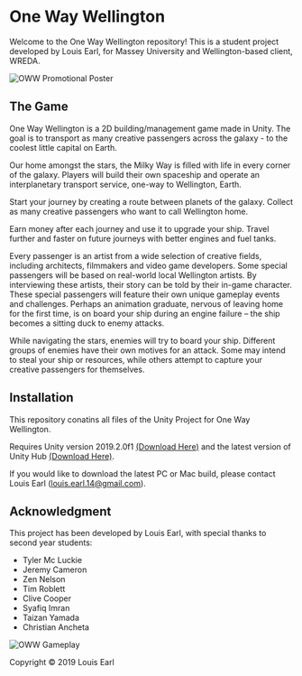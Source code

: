 # One Way Wellington
Welcome to the One Way Wellington repository! This is a student project developed by Louis Earl, for Massey University and Wellington-based client, WREDA.

![OWW Promotional Poster][poster]

[poster]: https://github.com/louieearl/one-way-wellington/blob/master/oww-poster.png "OWW Promotional Poster"

## The Game
One Way Wellington is a 2D building/management game made in Unity. The goal is to transport as many creative passengers across the galaxy - to the coolest little capital on Earth.

Our home amongst the stars, the Milky Way is filled with life in every corner of the galaxy. Players will build their own spaceship and operate an interplanetary transport service, one-way to Wellington, Earth.

Start your journey by creating a route between planets of the galaxy. Collect as many creative passengers who want to call Wellington home.

Earn money after each journey and use it to upgrade your ship. Travel further and faster on future journeys with better engines and fuel tanks.

Every passenger is an artist from a wide selection of creative fields, including architects, filmmakers and video game developers. Some special passengers will be based on real-world local Wellington artists. By interviewing these artists, their story can be told by their in-game character. These special passengers will feature their own unique gameplay events and challenges. Perhaps an animation graduate, nervous of leaving home for the first time, is on board your ship during an engine failure – the ship becomes a sitting duck to enemy attacks.

While navigating the stars, enemies will try to board your ship. Different groups of enemies have their own motives for an attack. Some may intend to steal your ship or resources, while others attempt to capture your creative passengers for themselves. 

## Installation

This repository conatins all files of the Unity Project for One Way Wellington. 

Requires Unity version 2019.2.0f1 [(Download Here)](https://unity3d.com/get-unity/download/archive "Download Unity 2019.2.0f1") and the latest version of Unity Hub [(Download Here)](https://store.unity.com/download "Download Unity Hub").

If you would like to download the latest PC or Mac build, please contact Louis Earl (<louis.earl.14@gmail.com>).

## Acknowledgment

This project has been developed by Louis Earl, with special thanks to second year students: 
* Tyler Mc Luckie 
* Jeremy Cameron 
* Zen Nelson
* Tim Roblett 
* Clive Cooper 
* Syafiq Imran 
* Taizan Yamada
* Christian Ancheta

![OWW Gameplay][footer]

[footer]: https://github.com/louieearl/one-way-wellington/blob/master/oww-footer.png "OWW Gameplay"

Copyright © 2019 Louis Earl 
